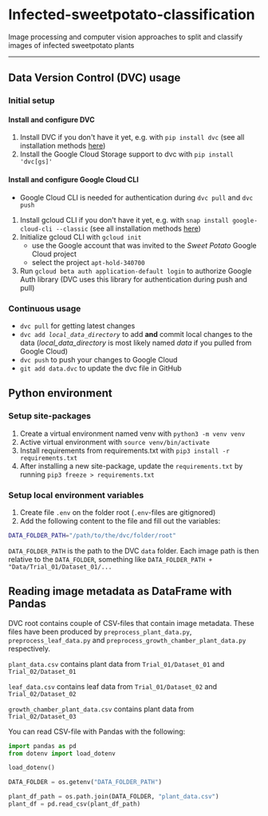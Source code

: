 # Infected-sweetpotato-classification
Image processing and computer vision approaches to split and classify images of infected sweetpotato plants

---

## Data Version Control (DVC) usage

### Initial setup

#### Install and configure DVC

1. Install DVC if you don't have it yet, e.g. with `pip install dvc` (see all installation methods [here](https://dvc.org/doc/install))
2. Install the Google Cloud Storage support to dvc with `pip install 'dvc[gs]'`

#### Install and configure Google Cloud CLI

* Google Cloud CLI is needed for authentication during `dvc pull` and `dvc push`

1. Install gcloud CLI if you don't have it yet, e.g. with `snap install google-cloud-cli --classic` (see all installation methods [here](https://cloud.google.com/sdk/docs/install))
2. Initialize gcloud CLI with `gcloud init`
    - use the Google account that was invited to the *Sweet Potato* Google Cloud project
    - select the project `apt-hold-340700`
3. Run `gcloud beta auth application-default login` to authorize Google Auth library (DVC uses this library for authentication during push and pull)

### Continuous usage

* `dvc pull` for getting latest changes
* `dvc add `*`local_data_directory`* to add **and** commit local changes to the data (*local_data_directory* is most likely named *data* if you pulled from Google Cloud)
* `dvc push` to push your changes to Google Cloud
* `git add data.dvc` to update the dvc file in GitHub

## Python environment

### Setup site-packages

1. Create a virtual environment named venv with `python3 -m venv venv`
2. Active virtual environment with `source venv/bin/activate`
3. Install requirements from requirements.txt with `pip3 install -r requirements.txt`
4. After installing a new site-package, update the `requirements.txt` by running `pip3 freeze > requirements.txt`

### Setup local environment variables

1. Create file `.env` on the folder root (`.env`-files are gitignored)
2. Add the following content to the file and fill out the variables:

```bash
DATA_FOLDER_PATH="/path/to/the/dvc/folder/root"
```

`DATA_FOLDER_PATH` is the path to the DVC `data` folder. Each image path is then relative to the `DATA_FOLDER`, something like `DATA_FOLDER_PATH + "Data/Trial_01/Dataset_01/...`

## Reading image metadata as DataFrame with Pandas

DVC root contains couple of CSV-files that contain image metadata. These files have been produced by `preprocess_plant_data.py`, `preprocess_leaf_data.py` and `preprocess_growth_chamber_plant_data.py` respectively.

`plant_data.csv` contains plant data from `Trial_01/Dataset_01` and `Trial_02/Dataset_01`

`leaf_data.csv` contains leaf data from `Trial_01/Dataset_02` and `Trial_02/Dataset_02`

`growth_chamber_plant_data.csv` contains plant data from `Trial_02/Dataset_03`

You can read CSV-file with Pandas with the following:

```python
import pandas as pd
from dotenv import load_dotenv

load_dotenv()

DATA_FOLDER = os.getenv("DATA_FOLDER_PATH")

plant_df_path = os.path.join(DATA_FOLDER, "plant_data.csv")
plant_df = pd.read_csv(plant_df_path)
```
